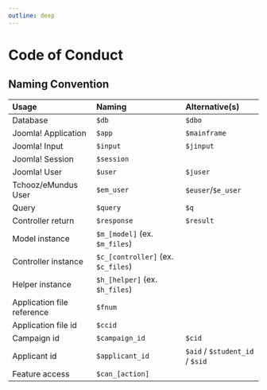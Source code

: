 ```yaml
---
outline: deep
---
```


# Code of Conduct

## Naming Convention
| Usage                      | Naming                             | Alternative(s)                  |
|:---------------------------|:-----------------------------------|:--------------------------------|
| Database                   | `$db`                              | `$dbo`                          |
| Joomla! Application        | `$app`                             | `$mainframe`                    |
| Joomla! Input              | `$input`                           | `$jinput`                       |
| Joomla! Session            | `$session`                         |                                 |
| Joomla! User               | `$user`                            | `$juser`                        |
| Tchooz/eMundus User        | `$em_user`                         | `$euser`/`$e_user`              |
| Query                      | `$query`                           | `$q`                            |
| Controller return          | `$response`                        | `$result`                       |
| Model instance             | `$m_[model]` (ex. `$m_files`)      |                                 |
| Controller instance        | `$c_[controller]` (ex. `$c_files`) |                                 |
| Helper instance            | `$h_[helper]` (ex. `$h_files`)     |                                 |
| Application file reference | `$fnum`                            |                                 |
| Application file id        | `$ccid`                            |                                 |
| Campaign id                | `$campaign_id`                     | `$cid`                          |
| Applicant id               | `$applicant_id`                    | `$aid` / `$student_id` / `$sid` |
| Feature access             | `$can_[action]`                    |                                 |

